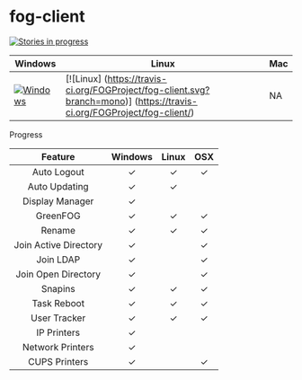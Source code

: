 # fog-client

[![Stories in progress](https://badge.waffle.io/FOGProject/fog-client.svg?label=In%20Progress&title=In%20Progress)](http://waffle.io/FOGProject/fog-client)

Windows      | Linux       | Mac
-------------|-------------|-------------
[![Windows](https://ci.appveyor.com/api/projects/status/6uqyhjiarj0dysa8?svg=true)](https://ci.appveyor.com/project/jbob182/fog-client) | [![Linux] (https://travis-ci.org/FOGProject/fog-client.svg?branch=mono)] (https://travis-ci.org/FOGProject/fog-client/) | NA 


Progress

| Feature | Windows | Linux | OSX |
|:----------------:|:-------:|:-----:|:---:|
| Auto Logout | ✓ | ✓ | ✓ |
| Auto Updating | ✓ | ✓ |  |
| Display Manager | ✓ |  |  |
| GreenFOG | ✓ | ✓ | ✓ |
| Rename | ✓ | ✓ | ✓ |
| Join Active Directory | ✓ |  | ✓ |
| Join LDAP | ✓ |  | ✓ |
| Join Open Directory | ✓ |  | ✓ |
| Snapins | ✓ | ✓ | ✓ |
| Task Reboot | ✓ | ✓ | ✓ |
| User Tracker | ✓ | ✓ | ✓ |
| IP Printers | ✓ |  |  |
| Network Printers | ✓ |  |  |
| CUPS Printers | ✓ |  | ✓ |